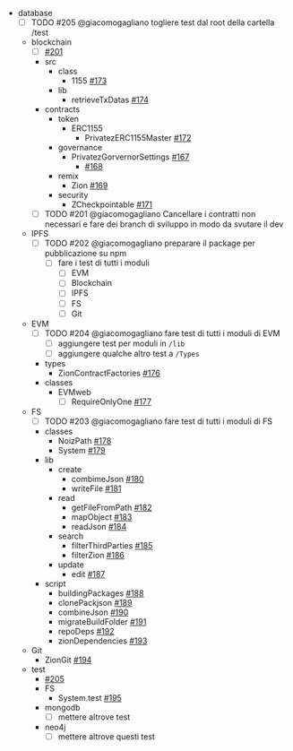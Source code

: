 - database
  - [ ] TODO #205 @giacomogagliano togliere test dal root della cartella /test
  - blockchain
    - [ ] [#201](https://github.com/Zion-PTC/noiz-network-state/issues/201)
    - src
      - class
        - 1155 [#173](https://github.com/Zion-PTC/noiz-network-state/issues/173)
      - lib
        - retrieveTxDatas [#174](https://github.com/Zion-PTC/noiz-network-state/issues/174)
    - contracts
      - token
        - ERC1155
          - PrivatezERC1155Master [#172](https://github.com/Zion-PTC/noiz-network-state/issues/172)
      - governance
        - PrivatezGorvernorSettings [#167](https://github.com/Zion-PTC/noiz-network-state/issues/167)
          - [#168](https://github.com/Zion-PTC/noiz-network-state/issues/168)
      - remix
        - Zion [#169](https://github.com/Zion-PTC/noiz-network-state/issues/169)
      - security
        - ZCheckpointable [#171](https://github.com/Zion-PTC/noiz-network-state/issues/171)
    - [ ] TODO #201 @giacomogagliano Cancellare i contratti non necessari
          e fare dei branch di sviluppo in modo da svutare il dev
  - IPFS
    - [ ] TODO #202 @giacomogagliano preparare il package per pubblicazione su npm
      - [ ] fare i test di tutti i moduli
        - [ ] EVM
        - [ ] Blockchain
        - [ ] IPFS
        - [ ] FS
        - [ ] Git
  - EVM
    - [ ] TODO #204 @giacomogagliano fare test di tutti i moduli di EVM
      - [ ] aggiungere test per moduli in `/lib`
      - [ ] aggiungere qualche altro test a `/Types`
    - types
      - ZionContractFactories [#176](https://github.com/Zion-PTC/noiz-network-state/issues/176)
    - classes
      - EVMweb
        - [ ] RequireOnlyOne [#177](https://github.com/Zion-PTC/noiz-network-state/issues/177)
  - FS
    - [ ] TODO #203 @giacomogagliano fare test di tutti i moduli di FS
    - classes
      - NoizPath [#178](https://github.com/Zion-PTC/noiz-network-state/issues/178)
      - System [#179](https://github.com/Zion-PTC/noiz-network-state/issues/179)
    - lib
      - create
        - combimeJson [#180](https://github.com/Zion-PTC/noiz-network-state/issues/180)
        - writeFile [#181](https://github.com/Zion-PTC/noiz-network-state/issues/181)
      - read
        - getFileFromPath [#182](https://github.com/Zion-PTC/noiz-network-state/issues/182)
        - mapObject [#183](https://github.com/Zion-PTC/noiz-network-state/issues/183)
        - readJson [#184](https://github.com/Zion-PTC/noiz-network-state/issues/184)
      - search
        - filterThirdParties [#185](https://github.com/Zion-PTC/noiz-network-state/issues/185)
        - filterZion [#186](https://github.com/Zion-PTC/noiz-network-state/issues/186)
      - update
        - edit [#187](https://github.com/Zion-PTC/noiz-network-state/issues/187)
    - script
      - buildingPackages [#188](https://github.com/Zion-PTC/noiz-network-state/issues/188)
      - clonePackjson [#189](https://github.com/Zion-PTC/noiz-network-state/issues/189)
      - combineJson [#190](https://github.com/Zion-PTC/noiz-network-state/issues/190)
      - migrateBuildFolder [#191](https://github.com/Zion-PTC/noiz-network-state/issues/191)
      - repoDeps [#192](https://github.com/Zion-PTC/noiz-network-state/issues/192)
      - zionDependencies [#193](https://github.com/Zion-PTC/noiz-network-state/issues/193)
  - Git
    - ZionGit [#194](https://github.com/Zion-PTC/noiz-network-state/issues/194)
  - test
    - [#205](https://github.com/Zion-PTC/noiz-network-state/issues/205)
    - FS
      - System.test [#195](https://github.com/Zion-PTC/noiz-network-state/issues/195)
    - mongodb
      - [ ] mettere altrove test
    - neo4j
      - [ ] mettere altrove questi test
